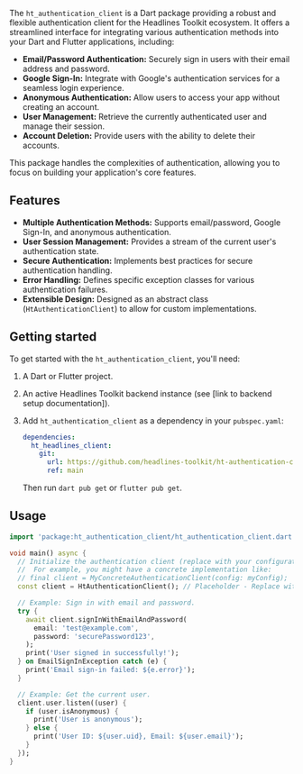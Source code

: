 The `ht_authentication_client` is a Dart package providing a robust and flexible authentication client for the Headlines Toolkit ecosystem. It offers a streamlined interface for integrating various authentication methods into your Dart and Flutter applications, including:

*   **Email/Password Authentication:** Securely sign in users with their email address and password.
*   **Google Sign-In:** Integrate with Google's authentication services for a seamless login experience.
*   **Anonymous Authentication:** Allow users to access your app without creating an account.
*   **User Management:** Retrieve the currently authenticated user and manage their session.
*   **Account Deletion:** Provide users with the ability to delete their accounts.

This package handles the complexities of authentication, allowing you to focus on building your application's core features.

## Features

*   **Multiple Authentication Methods:** Supports email/password, Google Sign-In, and anonymous authentication.
*   **User Session Management:** Provides a stream of the current user's authentication state.
*   **Secure Authentication:** Implements best practices for secure authentication handling.
*   **Error Handling:** Defines specific exception classes for various authentication failures.
*   **Extensible Design:** Designed as an abstract class (`HtAuthenticationClient`) to allow for custom implementations.

## Getting started

To get started with the `ht_authentication_client`, you'll need:

1.  A Dart or Flutter project.
2.  An active Headlines Toolkit backend instance (see [link to backend setup documentation]).
3.  Add `ht_authentication_client` as a dependency in your `pubspec.yaml`:

    ```yaml
    dependencies:
      ht_headlines_client:
        git:
          url: https://github.com/headlines-toolkit/ht-authentication-client.git
          ref: main
    ```

    Then run `dart pub get` or `flutter pub get`.

## Usage

```dart
import 'package:ht_authentication_client/ht_authentication_client.dart';

void main() async {
  // Initialize the authentication client (replace with your configuration).
  //  For example, you might have a concrete implementation like:
  // final client = MyConcreteAuthenticationClient(config: myConfig);
  const client = HtAuthenticationClient(); // Placeholder - Replace with your concrete implementation

  // Example: Sign in with email and password.
  try {
    await client.signInWithEmailAndPassword(
      email: 'test@example.com',
      password: 'securePassword123',
    );
    print('User signed in successfully!');
  } on EmailSignInException catch (e) {
    print('Email sign-in failed: ${e.error}');
  }

  // Example: Get the current user.
  client.user.listen((user) {
    if (user.isAnonymous) {
      print('User is anonymous');
    } else {
      print('User ID: ${user.uid}, Email: ${user.email}');
    }
  });
}

```
